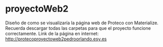# proyectoWeb2
Diseño de como se visualizaría la página web de Proteco con Materialize.
Recuerda descargar todas las carpetas para que el proyecto funcione correctamente.
Link de la página en internet: http://protecoproyectoweb2pedroorlando.esy.es

